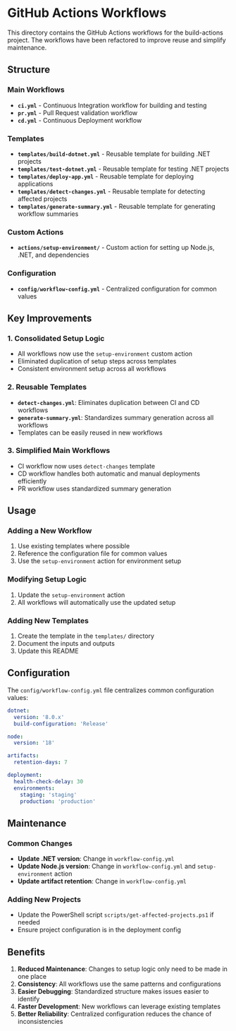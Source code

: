 # GitHub Actions Workflows

This directory contains the GitHub Actions workflows for the build-actions project. The workflows have been refactored to improve reuse and simplify maintenance.

## Structure

### Main Workflows
- **`ci.yml`** - Continuous Integration workflow for building and testing
- **`pr.yml`** - Pull Request validation workflow
- **`cd.yml`** - Continuous Deployment workflow

### Templates
- **`templates/build-dotnet.yml`** - Reusable template for building .NET projects
- **`templates/test-dotnet.yml`** - Reusable template for testing .NET projects
- **`templates/deploy-app.yml`** - Reusable template for deploying applications
- **`templates/detect-changes.yml`** - Reusable template for detecting affected projects
- **`templates/generate-summary.yml`** - Reusable template for generating workflow summaries

### Custom Actions
- **`actions/setup-environment/`** - Custom action for setting up Node.js, .NET, and dependencies

### Configuration
- **`config/workflow-config.yml`** - Centralized configuration for common values

## Key Improvements

### 1. Consolidated Setup Logic
- All workflows now use the `setup-environment` custom action
- Eliminated duplication of setup steps across templates
- Consistent environment setup across all workflows

### 2. Reusable Templates
- **`detect-changes.yml`**: Eliminates duplication between CI and CD workflows
- **`generate-summary.yml`**: Standardizes summary generation across all workflows
- Templates can be easily reused in new workflows

### 3. Simplified Main Workflows
- CI workflow now uses `detect-changes` template
- CD workflow handles both automatic and manual deployments efficiently
- PR workflow uses standardized summary generation

## Usage

### Adding a New Workflow
1. Use existing templates where possible
2. Reference the configuration file for common values
3. Use the `setup-environment` action for environment setup

### Modifying Setup Logic
1. Update the `setup-environment` action
2. All workflows will automatically use the updated setup

### Adding New Templates
1. Create the template in the `templates/` directory
2. Document the inputs and outputs
3. Update this README

## Configuration

The `config/workflow-config.yml` file centralizes common configuration values:

```yaml
dotnet:
  version: '8.0.x'
  build-configuration: 'Release'

node:
  version: '18'

artifacts:
  retention-days: 7

deployment:
  health-check-delay: 30
  environments:
    staging: 'staging'
    production: 'production'
```

## Maintenance

### Common Changes
- **Update .NET version**: Change in `workflow-config.yml`
- **Update Node.js version**: Change in `workflow-config.yml` and `setup-environment` action
- **Update artifact retention**: Change in `workflow-config.yml`

### Adding New Projects
- Update the PowerShell script `scripts/get-affected-projects.ps1` if needed
- Ensure project configuration is in the deployment config

## Benefits

1. **Reduced Maintenance**: Changes to setup logic only need to be made in one place
2. **Consistency**: All workflows use the same patterns and configurations
3. **Easier Debugging**: Standardized structure makes issues easier to identify
4. **Faster Development**: New workflows can leverage existing templates
5. **Better Reliability**: Centralized configuration reduces the chance of inconsistencies 
